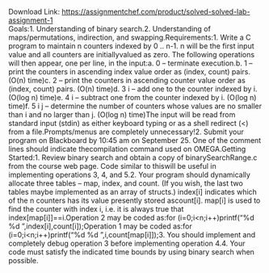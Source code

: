 Download Link: https://assignmentchef.com/product/solved-solved-lab-assignment-1
<br>
Goals:1. Understanding of binary search.2. Understanding of maps/permutations, indirection, and swapping.Requirements:1. Write a C program to maintain n counters indexed by 0 .. n-1. n will be the first input value and all counters are initiallyvalued as zero. The following operations will then appear, one per line, in the input:a. 0 – terminate execution.b. 1 – print the counters in ascending index value order as (index, count) pairs. (O(n) time)c. 2 – print the counters in ascending counter value order as (index, count) pairs. (O(n) time)d. 3 i – add one to the counter indexed by i. (O(log n) time)e. 4 i – subtract one from the counter indexed by i. (O(log n) time)f. 5 i j – determine the number of counters whose values are no smaller than i and no larger than j. (O(log n) time)The input will be read from standard input (stdin) as either keyboard typing or as a shell redirect (&lt;) from a file.Prompts/menus are completely unnecessary!2. Submit your program on Blackboard by 10:45 am on September 25. One of the comment lines should indicate thecompilation command used on OMEGA.Getting Started:1. Review binary search and obtain a copy of binarySearchRange.c from the course web page. Code similar to thiswill be useful in implementing operations 3, 4, and 5.2. Your program should dynamically allocate three tables – map, index, and count. (If you wish, the last two tables maybe implemented as an array of structs.) index[i] indicates which of the n counters has its value presently stored ascount[i]. map[i] is used to find the counter with index i, i.e. it is always true that index[map[i]]==i.Operation 2 may be coded as:for (i=0;i&lt;n;i++)printf(“%d %d
”,index[i],count[i]);Operation 1 may be coded as:for (i=0;i&lt;n;i++)printf(“%d %d
”,i,count[map[i]]);3. You should implement and completely debug operation 3 before implementing operation 4.4. Your code must satisfy the indicated time bounds by using binary search when possible.